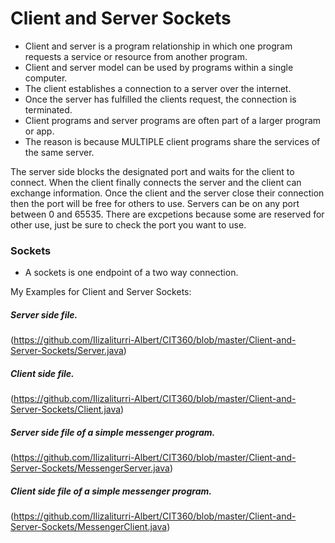# Client and Server Sockets

- Client and server is a program relationship in which one program requests a service or resource from another program. 
- Client and server model can be used by programs within a single computer. 
- The client establishes a connection to a server over the internet. 
- Once the server has fulfilled the clients request, the connection is terminated. 
- Client programs and server programs are often part of a larger program or app.
- The reason is because MULTIPLE client programs share the services of the same server. 

The server side blocks the designated port and waits for the client to connect. When the client finally connects the server and the client can exchange information. Once the client and the server close their connection then the port will be free for others to use.
Servers can be on any port between 0 and 65535. There are excpetions because some are reserved for other use, just be sure to check the port you want to use. 

### Sockets

- A sockets is one endpoint of a two way connection. 


My Examples for Client and Server Sockets:

##### Server side file. 
(https://github.com/Ilizaliturri-Albert/CIT360/blob/master/Client-and-Server-Sockets/Server.java)
##### Client side file. 
(https://github.com/Ilizaliturri-Albert/CIT360/blob/master/Client-and-Server-Sockets/Client.java)
##### Server side file of a simple messenger program.
(https://github.com/Ilizaliturri-Albert/CIT360/blob/master/Client-and-Server-Sockets/MessengerServer.java)
##### Client side file of a simple messenger program.
(https://github.com/Ilizaliturri-Albert/CIT360/blob/master/Client-and-Server-Sockets/MessengerClient.java)
